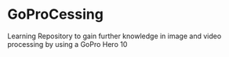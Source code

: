 # GoProCessing
Learning Repository to gain further knowledge in image and video processing by using a GoPro Hero 10

